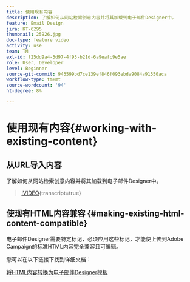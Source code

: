 ```yaml
---
title: 使用现有内容
description: 了解如何从网站检索创意内容并将其加载到电子邮件Designer中。
feature: Email Design
jira: KT-6295
thumbnail: 25926.jpg
doc-type: feature video
activity: use
team: TM
exl-id: f25dd9a4-5d97-4f95-b21d-6a9eafc9e5ae
role: User, Developer
level: Beginner
source-git-commit: 943599bd7ce139ef846f093ebda9084a91550aca
workflow-type: tm+mt
source-wordcount: '94'
ht-degree: 8%

---
```


# 使用现有内容{#working-with-existing-content}

## 从URL导入内容

了解如何从网站检索创意内容并将其加载到电子邮件Designer中。

>[!VIDEO](https://video.tv.adobe.com/v/25926?learn=on){transcript=true}

## 使现有HTML内容兼容 {#making-existing-html-content-compatible}

电子邮件Designer需要特定标记，必须应用这些标记，才能使上传到Adobe Campaign的标准HTML内容完全兼容且可编辑。

您可以在以下链接下找到详细文档：

[将HTML内容转换为电子邮件Designer模板](https://experienceleague.adobe.com/docs/campaign-standard/using/designing-content/building-email-content/using-existing-content.html?lang=en)
